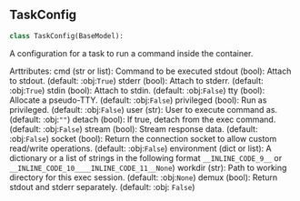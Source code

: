 <a id="camel.runtimes.configs"></a>

<a id="camel.runtimes.configs.TaskConfig"></a>

## TaskConfig

```python
class TaskConfig(BaseModel):
```

A configuration for a task to run a command inside the container.

Arttributes:
cmd (str or list): Command to be executed
stdout (bool): Attach to stdout. (default: :obj:`True`)
stderr (bool): Attach to stderr. (default: :obj:`True`)
stdin (bool): Attach to stdin. (default: :obj:`False`)
tty (bool): Allocate a pseudo-TTY. (default: :obj:`False`)
privileged (bool): Run as privileged. (default: :obj:`False`)
user (str): User to execute command as. (default: :obj:`""`)
detach (bool): If true, detach from the exec command.
(default: :obj:`False`)
stream (bool): Stream response data. (default: :obj:`False`)
socket (bool): Return the connection socket to allow custom
read/write operations. (default: :obj:`False`)
environment (dict or list): A dictionary or a list of strings in
the following format `__INLINE_CODE_9__` or
`__INLINE_CODE_10____INLINE_CODE_11__None`)
workdir (str): Path to working directory for this exec session.
(default: :obj:`None`)
demux (bool): Return stdout and stderr separately. (default: :obj:
`False`)
